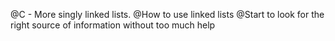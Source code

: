 @C - More singly linked lists.
@How to use linked lists
@Start to look for the right source of information without too much help
